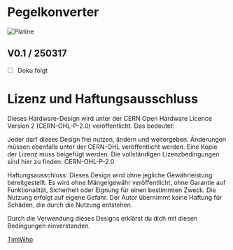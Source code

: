 # Pegelkonverter


<img
  src="/docs/assets/_whoamipic.jpg"
  alt="Platine"
  title="Platine"
  style="display: inline-block; margin: 0 auto; max-width: 300px">

<!-- BEGIN LATEST DOWNLOAD BUTTON -->

<!-- END LATEST DOWNLOAD BUTTON -->

## V0.1 / 250317
- [ ] Doku folgt

# Lizenz und Haftungsausschluss

Dieses Hardware-Design wird unter der CERN Open Hardware Licence Version 2 (CERN-OHL-P-2.0) veröffentlicht. Das bedeutet:

Jeder darf dieses Design frei nutzen, ändern und weitergeben.
Änderungen müssen ebenfalls unter der CERN-OHL veröffentlicht werden.
Eine Kopie der Lizenz muss beigefügt werden.
Die vollständigen Lizenzbedingungen sind hier zu finden:
CERN-OHL-P-2.0

Haftungsausschluss:
Dieses Design wird ohne jegliche Gewährleistung bereitgestellt. Es wird ohne Mängelgewähr veröffentlicht, ohne Garantie auf Funktionalität, Sicherheit oder Eignung für einen bestimmten Zweck. Die Nutzung erfolgt auf eigene Gefahr. Der Autor übernimmt keine Haftung für Schäden, die durch die Nutzung entstehen.

Durch die Verwendung dieses Designs erklärst du dich mit diesen Bedingungen einverstanden.

[TimiWho](https://timi.at/)

```

```
